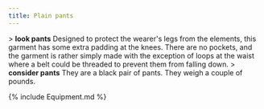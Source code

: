 ```yaml
---
title: Plain pants
---
```


\> **look pants**
Designed to protect the wearer's legs from the elements, this garment
has some
extra padding at the knees. There are no pockets, and the garment is
rather
simply made with the exception of loops at the waist where a belt could
be
threaded to prevent them from falling down.
\> **consider pants**
They are a black pair of pants.
They weigh a couple of pounds.

{% include Equipment.md %}
